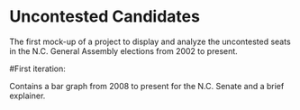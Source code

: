 # Uncontested Candidates

The first mock-up of a project to display and analyze the uncontested seats in the N.C. General Assembly elections from 2002 to present.

#First iteration: 

Contains a bar graph from 2008 to present for the N.C. Senate and a brief explainer.
